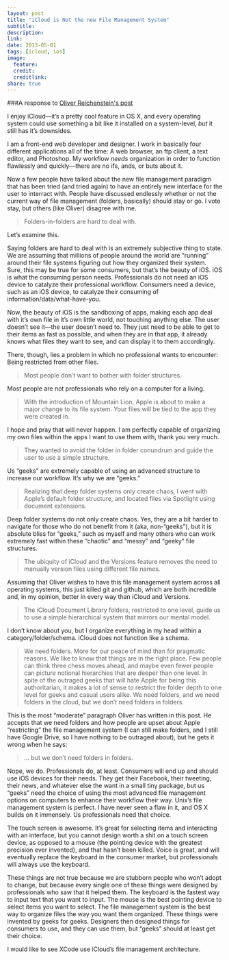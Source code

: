 ```yaml
---
layout: post
title: "iCloud is Not the new File Management System"
subtitle:
description:
link:
date: 2013-05-01
tags: [icloud, ios]
image:
  feature:
  credit:
  creditlink:
share: true
---
```

###A response to [Oliver Reichenstein's post](http://informationarchitects.net/blog/mountain-lions-new-file-system/)

I enjoy iCloud—it’s a pretty cool feature in OS X, and every operating system could use something a bit like it installed on a system-level, *but* it still has it’s downsides.

I am a front-end web developer and designer. I work in basically four different applications all of the time: A web browser, an ftp client, a text editor, and Photoshop. My workflow *needs* organization in order to function flawlessly and quickly—there are no ifs, ands, or buts about it.

Now a few people have talked about the new file management paradigm that has been tried (and tried again) to have an entirely new interface for the user to interract with. People have discussed endlessly whether or not the current way of file management (folders, basically) should stay or go. I vote stay, but others (like Oliver) disagree with me.

>Folders-in-folders are hard to deal with.

Let’s examine this.

Saying folders are hard to deal with is an extremely subjective thing to state. We are assuming that millions of people around the world are “running” around their file systems figuring out how they organized their system. Sure, this may be true for some consumers, but that’s the beauty of iOS. iOS is what the consuming person needs. Professionals do not need an iOS device to catalyze their professional workflow. Consumers need a device, such as an iOS device, to catalyze their consuming of information/data/what-have-you.

Now, the beauty of iOS is the sandboxing of apps, making each app deal with it’s own file in it’s own little world, not touching anything else. The user doesn’t see it—the user doesn’t need to. They just need to be able to get to their items as fast as possible, and when they are in that app, it already knows what files they want to see, and can display it to them accordingly.

There, though, lies a problem in which no professional wants to encounter: Being restricted from other files.

>Most people don’t want to bother with folder structures.

Most people are not professionals who rely on a computer for a living.

>With the introduction of Mountain Lion, Apple is about to make a major change to its file system. Your files will be tied to the app they were created in.

I hope and pray that will never happen. I am perfectly capable of organizing my own files within the apps I want to use them with, thank you very much.

>They wanted to avoid the folder in folder conundrum and guide the user to use a simple structure.

Us “geeks” are extremely capable of using an advanced structure to increase our workflow. It’s why we are “geeks.”

>Realizing that deep folder systems only create chaos, I went with Apple’s default folder structure, and located files via Spotlight using document extensions.

Deep folder systems do not only create chaos. Yes, they are a bit harder to navigate for those who do not benefit from it (aka, non-“geeks”), but it is absolute bliss for “geeks,” such as myself and many others who can work extremely fast within these “chaotic” and “messy” and “geeky” file structures.

>The ubiquity of iCloud and the Versions feature removes the need to manually version files using different file names.

Assuming that Oliver wishes to have this file management system across all operating systems, this just killed git and github, which are both incredible and, in my opinion, better in every way than iCloud and Versions.

>The iCloud Document Library folders, restricted to one level, guide us to use a simple hierarchical system that mirrors our mental model.

I don’t know about you, but I organize everything in my head within a category/folder/schema. iCloud does not function like a schema.

>We need folders. More for our peace of mind than for pragmatic reasons. We like to know that things are in the right place. Few people can think three chess moves ahead, and maybe even fewer people can picture notional hierarchies that are deeper than one level. In spite of the outraged geeks that will hate Apple for being this authoritarian, it makes a lot of sense to restrict the folder depth to one level for geeks and casual users alike. We need folders, and we need folders in the cloud, but we don’t need folders in folders.

This is the most “moderate” paragraph Oliver has written in this post. He accepts that we need folders and how people are upset about Apple “restricting” the file management system (I can still make folders, and I still have Google Drive, so I have nothing to be outraged about), but he gets it wrong when he says:

>… but we don’t need folders in folders.

Nope, we do. Professionals do, at least. Consumers will end up and should use iOS devices for their needs. They get their Facebook, their tweeting, their news, and whatever else the want in a small tiny package, but us “geeks” need the choice of using the most advanced file management options on computers to enhance their workflow their way. Unix’s file management system is perfect. I have never seen a flaw in it, and OS X builds on it immensely. Us professionals need that choice.

The touch screen is awesome. It’s great for selecting items and interacting with an interface, but you cannot design worth a shit on a touch screen device, as opposed to a mouse (the pointing device with the greatest precision ever invented), and that hasn’t been killed. Voice is great, and will eventually replace the keyboard in the consumer market, but professionals will always use the keyboard.

These things are not true because we are stubborn people who won’t adopt to change, but because every single one of these things were designed by professionals who saw that it helped them. The keyboard is the fastest way to input text that you want to input. The mouse is the best pointing device to select items you want to select. The file management system is the best way to organize files the way you want them organized. These things were invented by geeks for geeks. Designers then designed things for consumers to use, and they can use them, but “geeks” should at least get their choice.

I would like to see XCode use iCloud’s file management architecture.